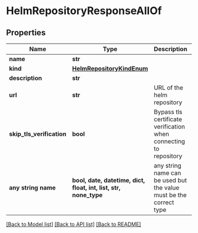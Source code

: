 # HelmRepositoryResponseAllOf


## Properties
Name | Type | Description | Notes
------------ | ------------- | ------------- | -------------
**name** | **str** |  | 
**kind** | [**HelmRepositoryKindEnum**](HelmRepositoryKindEnum.md) |  | [optional] 
**description** | **str** |  | [optional] 
**url** | **str** | URL of the helm repository | [optional] 
**skip_tls_verification** | **bool** | Bypass tls certificate verification when connecting to repository | [optional] 
**any string name** | **bool, date, datetime, dict, float, int, list, str, none_type** | any string name can be used but the value must be the correct type | [optional]

[[Back to Model list]](../README.md#documentation-for-models) [[Back to API list]](../README.md#documentation-for-api-endpoints) [[Back to README]](../README.md)


